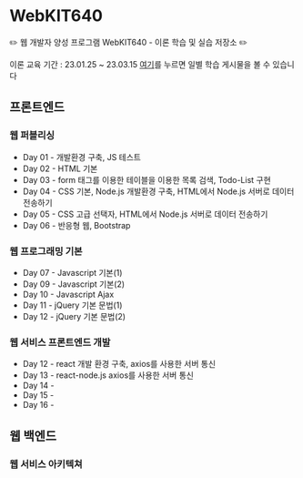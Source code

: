 #  WebKIT640

✏️ 웹 개발자 양성 프로그램 WebKIT640 - 이론 학습 및 실습 저장소 ✏️ 


이론 교육 기간 : 23.01.25 ~ 23.03.15
[여기](https://velog.io/@qqqqld/series/%ED%94%84%EB%A1%A0%ED%8A%B8%EC%97%94%EB%93%9C)를 누르면 일별 학습 게시물을 볼 수 있습니다


## 프론트엔드
### 웹 퍼블리싱
- Day 01 - 개발환경 구축, JS 테스트
- Day 02 - HTML 기본
- Day 03 - form 태그를 이용한 테이블을 이용한 목록 검색, Todo-List 구현
- Day 04 - CSS 기본, Node.js 개발환경 구축,  HTML에서 Node.js 서버로 데이터 전송하기
- Day 05 - CSS 고급 선택자, HTML에서 Node.js 서버로 데이터 전송하기
- Day 06 - 반응형 웹, Bootstrap

### 웹 프로그래밍 기본
- Day 07 - Javascript 기본(1)
- Day 09 - Javascript 기본(2)
- Day 10 - Javascript Ajax
- Day 11 - jQuery 기본 문법(1)
- Day 12 - jQuery 기본 문법(2)

### 웹 서비스 프론트엔드 개발
- Day 12 - react 개발 환경 구축, axios를 사용한 서버 통신
- Day 13 - react-node.js axios를 사용한 서버 통신
- Day 14 - 
- Day 15 - 
- Day 16 - 

## 웹 백엔드
### 웹 서비스 아키텍쳐
